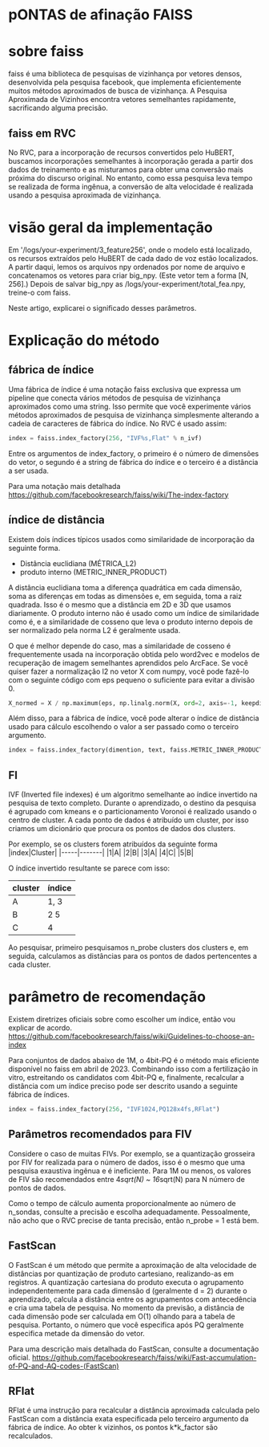 pONTAS de afinação FAISS
==================
# sobre faiss
faiss é uma biblioteca de pesquisas de vizinhança por vetores densos, desenvolvida pela pesquisa facebook, que implementa eficientemente muitos métodos aproximados de busca de vizinhança.
A Pesquisa Aproximada de Vizinhos encontra vetores semelhantes rapidamente, sacrificando alguma precisão.

## faiss em RVC
No RVC, para a incorporação de recursos convertidos pelo HuBERT, buscamos incorporações semelhantes à incorporação gerada a partir dos dados de treinamento e as misturamos para obter uma conversão mais próxima do discurso original. No entanto, como essa pesquisa leva tempo se realizada de forma ingênua, a conversão de alta velocidade é realizada usando a pesquisa aproximada de vizinhança.

# visão geral da implementação
Em '/logs/your-experiment/3_feature256', onde o modelo está localizado, os recursos extraídos pelo HuBERT de cada dado de voz estão localizados.
A partir daqui, lemos os arquivos npy ordenados por nome de arquivo e concatenamos os vetores para criar big_npy. (Este vetor tem a forma [N, 256].)
Depois de salvar big_npy as /logs/your-experiment/total_fea.npy, treine-o com faiss.

Neste artigo, explicarei o significado desses parâmetros.

# Explicação do método
## fábrica de índice
Uma fábrica de índice é uma notação faiss exclusiva que expressa um pipeline que conecta vários métodos de pesquisa de vizinhança aproximados como uma string.
Isso permite que você experimente vários métodos aproximados de pesquisa de vizinhança simplesmente alterando a cadeia de caracteres de fábrica do índice.
No RVC é usado assim:

```python
index = faiss.index_factory(256, "IVF%s,Flat" % n_ivf)
```
Entre os argumentos de index_factory, o primeiro é o número de dimensões do vetor, o segundo é a string de fábrica do índice e o terceiro é a distância a ser usada.

Para uma notação mais detalhada
https://github.com/facebookresearch/faiss/wiki/The-index-factory

## índice de distância
Existem dois índices típicos usados como similaridade de incorporação da seguinte forma.

- Distância euclidiana (MÉTRICA_L2)
- produto interno (METRIC_INNER_PRODUCT)

A distância euclidiana toma a diferença quadrática em cada dimensão, soma as diferenças em todas as dimensões e, em seguida, toma a raiz quadrada. Isso é o mesmo que a distância em 2D e 3D que usamos diariamente.
O produto interno não é usado como um índice de similaridade como é, e a similaridade de cosseno que leva o produto interno depois de ser normalizado pela norma L2 é geralmente usada.

O que é melhor depende do caso, mas a similaridade de cosseno é frequentemente usada na incorporação obtida pelo word2vec e modelos de recuperação de imagem semelhantes aprendidos pelo ArcFace. Se você quiser fazer a normalização l2 no vetor X com numpy, você pode fazê-lo com o seguinte código com eps pequeno o suficiente para evitar a divisão 0.

```python
X_normed = X / np.maximum(eps, np.linalg.norm(X, ord=2, axis=-1, keepdims=True))
```

Além disso, para a fábrica de índice, você pode alterar o índice de distância usado para cálculo escolhendo o valor a ser passado como o terceiro argumento.

```python
index = faiss.index_factory(dimention, text, faiss.METRIC_INNER_PRODUCT)
```

## FI
IVF (Inverted file indexes) é um algoritmo semelhante ao índice invertido na pesquisa de texto completo.
Durante o aprendizado, o destino da pesquisa é agrupado com kmeans e o particionamento Voronoi é realizado usando o centro de cluster. A cada ponto de dados é atribuído um cluster, por isso criamos um dicionário que procura os pontos de dados dos clusters.

Por exemplo, se os clusters forem atribuídos da seguinte forma
|index|Cluster|
|-----|-------|
|1|A|
|2|B|
|3|A|
|4|C|
|5|B|

O índice invertido resultante se parece com isso:

| cluster | índice |
|-------|-----|
| A | 1, 3 |
| B | 2 5 |
| C | 4 |

Ao pesquisar, primeiro pesquisamos n_probe clusters dos clusters e, em seguida, calculamos as distâncias para os pontos de dados pertencentes a cada cluster.

# parâmetro de recomendação
Existem diretrizes oficiais sobre como escolher um índice, então vou explicar de
acordo. https://github.com/facebookresearch/faiss/wiki/Guidelines-to-choose-an-index

Para conjuntos de dados abaixo de 1M, o 4bit-PQ é o método mais eficiente disponível no faiss em abril de 2023.
Combinando isso com a fertilização in vitro, estreitando os candidatos com 4bit-PQ e, finalmente, recalcular a distância com um índice preciso pode ser descrito usando a seguinte fábrica de índices.

```python
index = faiss.index_factory(256, "IVF1024,PQ128x4fs,RFlat")
```

## Parâmetros recomendados para FIV
Considere o caso de muitas FIVs. Por exemplo, se a quantização grosseira por FIV for realizada para o número de dados, isso é o mesmo que uma pesquisa exaustiva ingênua e é ineficiente.
Para 1M ou menos, os valores de FIV são recomendados entre 4*sqrt(N) ~ 16*sqrt(N) para N número de pontos de dados.

Como o tempo de cálculo aumenta proporcionalmente ao número de n_sondas, consulte a precisão e escolha adequadamente. Pessoalmente, não acho que o RVC precise de tanta precisão, então n_probe = 1 está bem.

## FastScan
O FastScan é um método que permite a aproximação de alta velocidade de distâncias por quantização de produto cartesiano, realizando-as em registros.
A quantização cartesiana do produto executa o agrupamento independentemente para cada dimensão d (geralmente d = 2) durante o aprendizado, calcula a distância entre os agrupamentos com antecedência e cria uma tabela de pesquisa. No momento da previsão, a distância de cada dimensão pode ser calculada em O(1) olhando para a tabela de pesquisa.
Portanto, o número que você especifica após PQ geralmente especifica metade da dimensão do vetor.

Para uma descrição mais detalhada do FastScan, consulte a documentação oficial.
https://github.com/facebookresearch/faiss/wiki/Fast-accumulation-of-PQ-and-AQ-codes-(FastScan)

## RFlat
RFlat é uma instrução para recalcular a distância aproximada calculada pelo FastScan com a distância exata especificada pelo terceiro argumento da fábrica de índice.
Ao obter k vizinhos, os pontos k*k_factor são recalculados.
